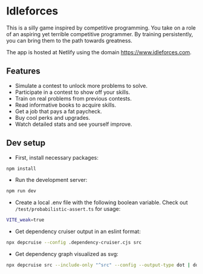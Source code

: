 # Idleforces

This is a silly game inspired by competitive programming. You take on a role of an aspiring yet terrible competitive programmer. By training persistently, you can bring them to the path towards greatness.

The app is hosted at Netlify using the domain https://www.idleforces.com.

## Features

- Simulate a contest to unlock more problems to solve.
- Participate in a contest to show off your skills.
- Train on real problems from previous contests.
- Read informative books to acquire skills.
- Get a job that pays a fat paycheck.
- Buy cool perks and upgrades.
- Watch detailed stats and see yourself improve.

## Dev setup

- First, install necessary packages:

```bash
npm install
```

- Run the development server:

```bash
npm run dev
```

- Create a local .env file with the following boolean variable. Check out `/test/probabilistic-assert.ts` for usage:

```bash
VITE_weak=true
```

- Get dependency cruiser output in an eslint format:

```bash
npx depcruise --config .dependency-cruiser.cjs src
```

- Get dependency graph visualized as svg:

```bash
npx depcruise src --include-only "^src" --config --output-type dot | dot -T svg > dependency-graph.svg
```
